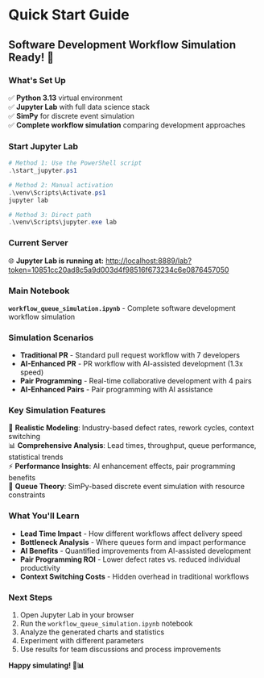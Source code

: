 # Quick Start Guide

## Software Development Workflow Simulation Ready! 🎉

### What's Set Up

✅ **Python 3.13** virtual environment  
✅ **Jupyter Lab** with full data science stack  
✅ **SimPy** for discrete event simulation  
✅ **Complete workflow simulation** comparing development approaches  

### Start Jupyter Lab

```powershell
# Method 1: Use the PowerShell script
.\start_jupyter.ps1

# Method 2: Manual activation
.\venv\Scripts\Activate.ps1
jupyter lab

# Method 3: Direct path
.\venv\Scripts\jupyter.exe lab
```

### Current Server

🌐 **Jupyter Lab is running at:**
<http://localhost:8889/lab?token=10851cc20ad8c5a9d003d4f98516f673234c6e0876457050>

### Main Notebook

**`workflow_queue_simulation.ipynb`** - Complete software development workflow simulation

### Simulation Scenarios

- **Traditional PR** - Standard pull request workflow with 7 developers
- **AI-Enhanced PR** - PR workflow with AI-assisted development (1.3x speed)  
- **Pair Programming** - Real-time collaborative development with 4 pairs
- **AI-Enhanced Pairs** - Pair programming with AI assistance

### Key Simulation Features

🔄 **Realistic Modeling**: Industry-based defect rates, rework cycles, context switching  
📊 **Comprehensive Analysis**: Lead times, throughput, queue performance, statistical trends  
⚡ **Performance Insights**: AI enhancement effects, pair programming benefits  
🧮 **Queue Theory**: SimPy-based discrete event simulation with resource constraints  

### What You'll Learn

- **Lead Time Impact** - How different workflows affect delivery speed
- **Bottleneck Analysis** - Where queues form and impact performance
- **AI Benefits** - Quantified improvements from AI-assisted development
- **Pair Programming ROI** - Lower defect rates vs. reduced individual productivity
- **Context Switching Costs** - Hidden overhead in traditional workflows

### Next Steps

1. Open Jupyter Lab in your browser
2. Run the `workflow_queue_simulation.ipynb` notebook
3. Analyze the generated charts and statistics
4. Experiment with different parameters
5. Use results for team discussions and process improvements

**Happy simulating! 🚀📊**
